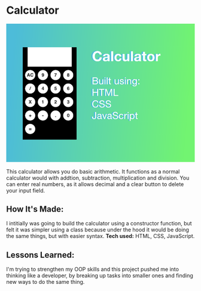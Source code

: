 # Calculator
![calculator preview](https://github.com/gabrielacepeda/Calculator/blob/master/calculator-image.png)

This calculator allows you do basic arithmetic. It functions as a normal calculator would with addtion, subtraction, multiplication and division. You can enter real numbers, as it allows decimal and a clear button to delete your input field. 

## How It's Made:
I intitially was going to build the calculator using a constructor function, but felt it was simpler using a class because under the hood it would be doing the same things, but with easier syntax.
**Tech used:** HTML, CSS, JavaScript.


## Lessons Learned:
I'm trying to strengthen my OOP skills and this project pushed me into thinking like a developer, by breaking up tasks into smaller ones and finding new ways to do the same thing. 

